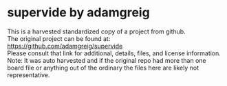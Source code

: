 
# supervide by adamgreig  
This is a harvested standardized copy of a project from github.  
The original project can be found at:  
https://github.com/adamgreig/supervide  
Please consult that link for additional, details, files, and license information.  
Note: It was auto harvested and if the original repo had more than one board file or anything out of the ordinary the files here are likely not representative.  
    